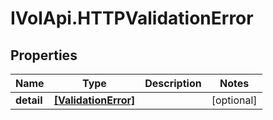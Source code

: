 # IVolApi.HTTPValidationError

## Properties
Name | Type | Description | Notes
------------ | ------------- | ------------- | -------------
**detail** | [**[ValidationError]**](ValidationError.md) |  | [optional] 
